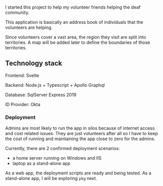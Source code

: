 I started this project to help my volunteer friends helping the deaf community.

This application is basically an address book of individuals that the volunteers are helping.

Since volunteers cover a vast area, the region they visit are split into territories.  A map will be added later to define the boundaries of those territories.


## Technology stack
Frontend: Svelte

Backend: Node.js + Typescript + Apollo Graphql

Database: SqlServer Express 2019

ID Provider: Okta

### Deployment

Admins are most likely to run the app in silos because of internet access and cost related issues.
They are just volunteers after all so I have to keep the cost of running and maintaining the app close to zero for the admins.

Currently, there are 2 confirmed deployment scenarios:
- a home server running on Windows and IIS
- laptop as a stand-alone app

As a web app, the deployment scripts are ready and being tested.  As a stand-alone app, I will be exploring `pkg` next.
